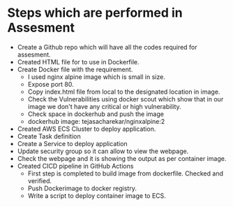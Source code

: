 # Steps which are performed in Assesment
- Create a Github repo which will have all the codes required for assesment.
- Created HTML file for to use in Dockerfile.
- Create Docker file with the requirement. 
	- I used nginx alpine image which is small in size.
	- Expose port 80.
	- Copy index.html file from local to the designated location in image.
	- Check the Vulnerabilities using docker scout which show that in our image we don't have any critical or high vulnerability.
	- Check space in dockerhub and push the image
	- dockerhub image: tejasacharekar/nginxalpine:2
- Created AWS ECS Cluster to deploy application.
- Create Task definition
- Create a Service to deploy application
- Update security group so it can allow to view the webpage.
- Check the webpage and it is showing the output as per container image.
- Created CICD pipeline in GitHub Actions
	- First step is completed to build image from dockerfile. Checked and verified.
	- Push Dockerimage to docker registry.
	- Write a script to deploy container image to ECS.
